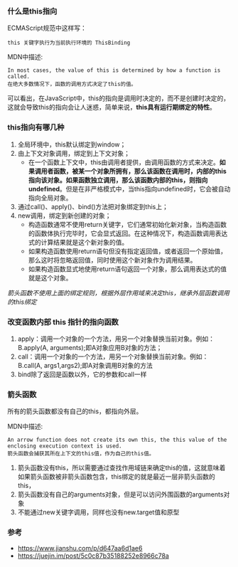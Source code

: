 ### 什么是this指向

ECMAScript规范中这样写：

```
this 关键字执行为当前执行环境的 ThisBinding
```

MDN中描述:

```
In most cases, the value of this is determined by how a function is called.
在绝大多数情况下，函数的调用方式决定了this的值。
```

可以看出，在JavaScript中，this的指向是调用时决定的，而不是创建时决定的，这就会导致this的指向会让人迷惑，简单来说，**this具有运行期绑定的特性**。

### this指向有哪几种

1. 全局环境中，this默认绑定到window；
2. 由上下文对象调用，绑定到上下文对象；
    - 在一个函数上下文中，this由调用者提供，由调用函数的方式来决定。**如果调用者函数，被某一个对象所拥有，那么该函数在调用时，内部的this指向该对象。如果函数独立调用，那么该函数内部的this，则指向undefined**。但是在非严格模式中，当this指向undefined时，它会被自动指向全局对象。
3. 通过call()、apply()、bind()方法把对象绑定到this上；
4. new调用，绑定到新创建的对象；
   - 构造函数通常不使用return关键字，它们通常初始化新对象，当构造函数的函数体执行完毕时，它会显式返回。在这种情况下，构造函数调用表达式的计算结果就是这个新对象的值。
   - 如果构造函数使用return语句但没有指定返回值，或者返回一个原始值，那么这时将忽略返回值，同时使用这个新对象作为调用结果。
   - 如果构造函数显式地使用return语句返回一个对象，那么调用表达式的值就是这个对象。

*箭头函数不使用上面的绑定规则，根据外层作用域来决定this，继承外层函数调用的this绑定*

### 改变函数内部 this 指针的指向函数

1. apply：调用一个对象的一个方法，用另一个对象替换当前对象。例如：B.apply(A, arguments);即A对象应用B对象的方法；
2. call：调用一个对象的一个方法，用另一个对象替换当前对象。例如：B.call(A, args1,args2);即A对象调用B对象的方法
3. bind除了返回是函数以外，它的参数和call一样

### 箭头函数

所有的箭头函数都没有自己的this，都指向外层。

MDN中描述:

```
An arrow function does not create its own this, the this value of the enclosing execution context is used.
箭头函数会捕获其所在上下文的this值，作为自己的this值。
```

1. 箭头函数没有this，所以需要通过查找作用域链来确定this的值，这就意味着如果箭头函数被非箭头函数包含，this绑定的就是最近一层非箭头函数的this，
2. 箭头函数没有自己的arguments对象，但是可以访问外围函数的arguments对象
3. 不能通过new关键字调用，同样也没有new.target值和原型

### 参考

- https://www.jianshu.com/p/d647aa6d1ae6
- https://juejin.im/post/5c0c87b35188252e8966c78a